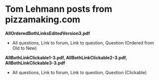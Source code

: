 # Tom Lehmann posts from pizzamaking.com
**AllOrderedBothLinksEditedVersion3.pdf**
- All questions, Link to forum, Link to question, Question (Ordered from Old to New)

**AllBothLinkClickable1-3.pdf, AllBothLinkClickable2-3.pdf, AllBothLinkClickable3-3.pdf**
- All questions, Link to forum, Link to question, Question (Clickable)
